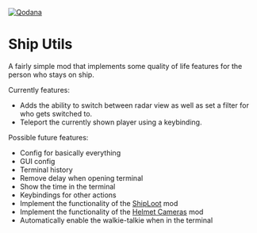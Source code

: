 ﻿[![Qodana](https://github.com/NBT22/ShipUtils/actions/workflows/qodana_code_quality.yml/badge.svg)](https://github.com/NBT22/ShipUtils/actions/workflows/qodana_code_quality.yml)
# Ship Utils
A fairly simple mod that implements some quality of life features for the person who stays on ship.

Currently features:
- Adds the ability to switch between radar view as well as set a filter for who gets switched to.
- Teleport the currently shown player using a keybinding.

Possible future features:
- Config for basically everything
- GUI config
- Terminal history
- Remove delay when opening terminal
- Show the time in the terminal
- Keybindings for other actions
- Implement the functionality of the [ShipLoot](https://thunderstore.io/c/lethal-company/p/tinyhoot/ShipLoot/) mod
- Implement the functionality of the [Helmet Cameras](https://thunderstore.io/c/lethal-company/p/RickArg/Helmet_Cameras/) mod
- Automatically enable the walkie-talkie when in the terminal